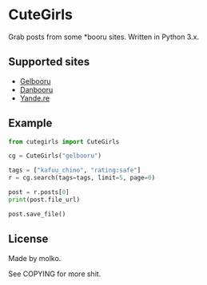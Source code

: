 # CuteGirls

Grab posts from some *booru sites. Written in Python 3.x.

## Supported sites
* [Gelbooru](https://gelbooru.com)
* [Danbooru](http://danbooru.donmai.us)
* [Yande.re](https://yande.re)

## Example
```python
from cutegirls import CuteGirls

cg = CuteGirls("gelbooru")

tags = ["kafuu_chino", "rating:safe"]
r = cg.search(tags=tags, limit=5, page=0)

post = r.posts[0]
print(post.file_url)

post.save_file()
```

## License
Made by molko.

See COPYING for more shit.
